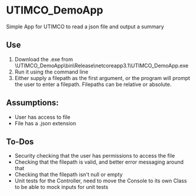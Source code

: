 # UTIMCO_DemoApp
Simple App for UTIMCO to read a json file and output a summary

## Use
1. Download  the .exe from \UTIMCO_DemoApp\bin\Release\netcoreapp3.1\UTIMCO_DemoApp.exe
2. Run it using the command line
3. Either supply a filepath as the first argument, or the program will prompt the user to enter a filepath. Filepaths can be relative or absolute.

## Assumptions:
- User has access to file
- File has a .json extension


## To-Dos
- Security checking that the user has permissions to access the file
- Checking that the filepath is valid, and better error messaging around that
- Checking that the filepath isn't null or empty
- Unit tests for the Controller, need to move the Console to its own Class to be able to mock inputs for unit tests